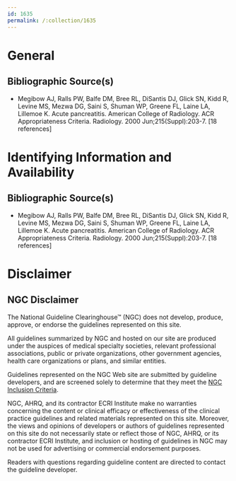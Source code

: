 ```yaml
---
id: 1635
permalink: /:collection/1635
---
```


# General

## Bibliographic Source(s)

- Megibow AJ, Ralls PW, Balfe DM, Bree RL, DiSantis DJ, Glick SN, Kidd R, Levine MS, Mezwa DG, Saini S, Shuman WP, Greene FL, Laine LA, Lillemoe K. Acute pancreatitis. American College of Radiology. ACR Appropriateness Criteria. Radiology. 2000 Jun;215(Suppl):203-7. [18 references]

# Identifying Information and Availability

## Bibliographic Source(s)

- Megibow AJ, Ralls PW, Balfe DM, Bree RL, DiSantis DJ, Glick SN, Kidd R, Levine MS, Mezwa DG, Saini S, Shuman WP, Greene FL, Laine LA, Lillemoe K. Acute pancreatitis. American College of Radiology. ACR Appropriateness Criteria. Radiology. 2000 Jun;215(Suppl):203-7. [18 references]

# Disclaimer

## NGC Disclaimer

The National Guideline Clearinghouse™ (NGC) does not develop, produce, approve, or endorse the guidelines represented on this site.

All guidelines summarized by NGC and hosted on our site are produced under the auspices of medical specialty societies, relevant professional associations, public or private organizations, other government agencies, health care organizations or plans, and similar entities.

Guidelines represented on the NGC Web site are submitted by guideline developers, and are screened solely to determine that they meet the [NGC Inclusion Criteria](/help-and-about/summaries/inclusion-criteria).

NGC, AHRQ, and its contractor ECRI Institute make no warranties concerning the content or clinical efficacy or effectiveness of the clinical practice guidelines and related materials represented on this site. Moreover, the views and opinions of developers or authors of guidelines represented on this site do not necessarily state or reflect those of NGC, AHRQ, or its contractor ECRI Institute, and inclusion or hosting of guidelines in NGC may not be used for advertising or commercial endorsement purposes.

Readers with questions regarding guideline content are directed to contact the guideline developer.


